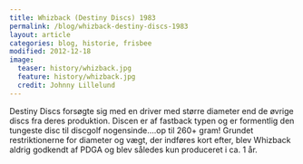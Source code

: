 ```yaml
---
title: Whizback (Destiny Discs) 1983
permalink: /blog/whizback-destiny-discs-1983
layout: article
categories: blog, historie, frisbee
modified: 2012-12-18
image:
  teaser: history/whizback.jpg
  feature: history/whizback.jpg
  credit: Johnny Lillelund
---
```


<p>Destiny Discs forsøgte sig med en driver med større diameter end de øvrige discs fra deres produktion. Discen er af fastback typen og er formentlig den tungeste disc til discgolf nogensinde….op til 260+ gram! Grundet restriktionerne for diameter og vægt, der indføres kort efter, blev Whizback aldrig godkendt af PDGA og blev således kun produceret i ca. 1 år.</p>